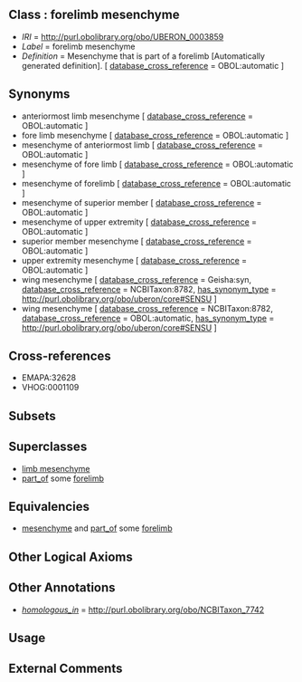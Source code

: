 
## Class : forelimb mesenchyme

 * *IRI* = http://purl.obolibrary.org/obo/UBERON_0003859
 * *Label* = forelimb mesenchyme
 * *Definition* = Mesenchyme that is part of a forelimb [Automatically generated definition]. [ [database_cross_reference](../../ef/oboInOwl#hasDbXref.md) = OBOL:automatic ]

## Synonyms

 * anteriormost limb mesenchyme [ [database_cross_reference](../../ef/oboInOwl#hasDbXref.md) = OBOL:automatic ]
 * fore limb mesenchyme [ [database_cross_reference](../../ef/oboInOwl#hasDbXref.md) = OBOL:automatic ]
 * mesenchyme of anteriormost limb [ [database_cross_reference](../../ef/oboInOwl#hasDbXref.md) = OBOL:automatic ]
 * mesenchyme of fore limb [ [database_cross_reference](../../ef/oboInOwl#hasDbXref.md) = OBOL:automatic ]
 * mesenchyme of forelimb [ [database_cross_reference](../../ef/oboInOwl#hasDbXref.md) = OBOL:automatic ]
 * mesenchyme of superior member [ [database_cross_reference](../../ef/oboInOwl#hasDbXref.md) = OBOL:automatic ]
 * mesenchyme of upper extremity [ [database_cross_reference](../../ef/oboInOwl#hasDbXref.md) = OBOL:automatic ]
 * superior member mesenchyme [ [database_cross_reference](../../ef/oboInOwl#hasDbXref.md) = OBOL:automatic ]
 * upper extremity mesenchyme [ [database_cross_reference](../../ef/oboInOwl#hasDbXref.md) = OBOL:automatic ]
 * wing mesenchyme [ [database_cross_reference](../../ef/oboInOwl#hasDbXref.md) = Geisha:syn, [database_cross_reference](../../ef/oboInOwl#hasDbXref.md) = NCBITaxon:8782, [has_synonym_type](../../pe/oboInOwl#hasSynonymType.md) = http://purl.obolibrary.org/obo/uberon/core#SENSU ]
 * wing mesenchyme [ [database_cross_reference](../../ef/oboInOwl#hasDbXref.md) = NCBITaxon:8782, [database_cross_reference](../../ef/oboInOwl#hasDbXref.md) = OBOL:automatic, [has_synonym_type](../../pe/oboInOwl#hasSynonymType.md) = http://purl.obolibrary.org/obo/uberon/core#SENSU ]

## Cross-references

 * EMAPA:32628
 * VHOG:0001109

## Subsets


## Superclasses

 * [limb mesenchyme](../../UBERON/49/UBERON_0009749.md)
 * [part_of](../../BFO/50/BFO_0000050.md) some [forelimb](../../UBERON/02/UBERON_0002102.md)

## Equivalencies

 * [mesenchyme](../../UBERON/04/UBERON_0003104.md) and [part_of](../../BFO/50/BFO_0000050.md) some [forelimb](../../UBERON/02/UBERON_0002102.md)

## Other Logical Axioms


## Other Annotations

 * *[homologous_in](../../core#homologous/in/core#homologous_in.md)* = http://purl.obolibrary.org/obo/NCBITaxon_7742

## Usage


## External Comments

